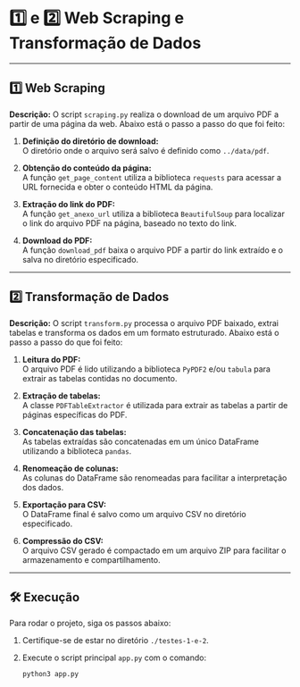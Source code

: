 # **1️⃣ e 2️⃣ Web Scraping e Transformação de Dados**

---

## 1️⃣ Web Scraping

**Descrição:**
O script `scraping.py` realiza o download de um arquivo PDF a partir de uma página da web. Abaixo está o passo a passo do que foi feito:

1. **Definição do diretório de download:**  
   O diretório onde o arquivo será salvo é definido como `../data/pdf`.

2. **Obtenção do conteúdo da página:**  
   A função `get_page_content` utiliza a biblioteca `requests` para acessar a URL fornecida e obter o conteúdo HTML da página.

3. **Extração do link do PDF:**  
   A função `get_anexo_url` utiliza a biblioteca `BeautifulSoup` para localizar o link do arquivo PDF na página, baseado no texto do link.

4. **Download do PDF:**  
   A função `download_pdf` baixa o arquivo PDF a partir do link extraído e o salva no diretório especificado.

---

## 2️⃣ Transformação de Dados

**Descrição:**
O script `transform.py` processa o arquivo PDF baixado, extrai tabelas e transforma os dados em um formato estruturado. Abaixo está o passo a passo do que foi feito:

1. **Leitura do PDF:**  
   O arquivo PDF é lido utilizando a biblioteca `PyPDF2` e/ou `tabula` para extrair as tabelas contidas no documento.

2. **Extração de tabelas:**  
   A classe `PDFTableExtractor` é utilizada para extrair as tabelas a partir de páginas específicas do PDF.

3. **Concatenação das tabelas:**  
   As tabelas extraídas são concatenadas em um único DataFrame utilizando a biblioteca `pandas`.

4. **Renomeação de colunas:**  
   As colunas do DataFrame são renomeadas para facilitar a interpretação dos dados.

5. **Exportação para CSV:**  
   O DataFrame final é salvo como um arquivo CSV no diretório especificado.

6. **Compressão do CSV:**  
   O arquivo CSV gerado é compactado em um arquivo ZIP para facilitar o armazenamento e compartilhamento.

---

## 🛠️ Execução

Para rodar o projeto, siga os passos abaixo:

1. Certifique-se de estar no diretório `./testes-1-e-2`.
2. Execute o script principal `app.py` com o comando:

   ```bash
   python3 app.py
    ```
